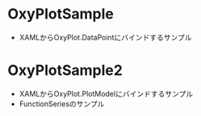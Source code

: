 # OxyPlotSample

- XAMLからOxyPlot.DataPointにバインドするサンプル

# OxyPlotSample2

- XAMLからOxyPlot.PlotModelにバインドするサンプル
- FunctionSeriesのサンプル
